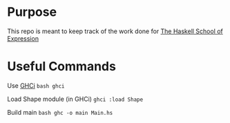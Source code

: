 # Purpose

This repo is meant to keep track of the work done for [The Haskell School of Expression](http://www.cs.yale.edu/homes/hudak/SOE/)


# Useful Commands
    
Use [GHCi](https://downloads.haskell.org/~ghc/latest/docs/html/users_guide/ghci.html)
    ```bash
    ghci
    ```
    
Load Shape module (in GHCi)
    ```ghci
    :load Shape
    ```

Build main
    ``` bash
    ghc -o main Main.hs
    ```

